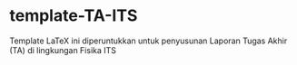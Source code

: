# template-TA-ITS
Template LaTeX ini diperuntukkan untuk penyusunan Laporan Tugas Akhir (TA) di lingkungan Fisika ITS
